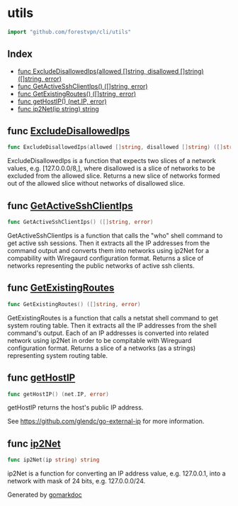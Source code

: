 <!-- Code generated by gomarkdoc. DO NOT EDIT -->

# utils

```go
import "github.com/forestvpn/cli/utils"
```

## Index

- [func ExcludeDisallowedIps(allowed []string, disallowed []string) ([]string, error)](<#func-excludedisallowedips>)
- [func GetActiveSshClientIps() ([]string, error)](<#func-getactivesshclientips>)
- [func GetExistingRoutes() ([]string, error)](<#func-getexistingroutes>)
- [func getHostIP() (net.IP, error)](<#func-gethostip>)
- [func ip2Net(ip string) string](<#func-ip2net>)


## func [ExcludeDisallowedIps](<https://github.com/forestvpn/cli/blob/main/src/utils/main.go#L73>)

```go
func ExcludeDisallowedIps(allowed []string, disallowed []string) ([]string, error)
```

ExcludeDisallowedIps is a function that expects two slices of a network values, e.g. \[127.0.0.0/8,\], where disallowed is a slice of networks to be excluded from the allowed slice. Returns a new slice of networks formed out of the allowed slice without networks of disallowed slice.

## func [GetActiveSshClientIps](<https://github.com/forestvpn/cli/blob/main/src/utils/main.go#L158>)

```go
func GetActiveSshClientIps() ([]string, error)
```

GetActiveSshClientIps is a function that calls the "who" shell command to get active ssh sessions. Then it extracts all the IP addresses from the command output and converts them into networks using ip2Net for a compability with Wiregaurd configuration format. Returns a slice of networks representing the public networks of active ssh clients.

## func [GetExistingRoutes](<https://github.com/forestvpn/cli/blob/main/src/utils/main.go#L23>)

```go
func GetExistingRoutes() ([]string, error)
```

GetExistingRoutes is a function that calls a netstat shell command to get system routing table. Then it extracts all the IP addresses from the shell command's output. Each of an IP addresses is converted into related network using ip2Net in order to be compitable with Wireguard configuration format. Returns a slice of a networks \(as a strings\) representing system routing table.

## func [getHostIP](<https://github.com/forestvpn/cli/blob/main/src/utils/main.go#L67>)

```go
func getHostIP() (net.IP, error)
```

getHostIP returns the host's public IP address.

See https://github.com/glendc/go-external-ip for more information.

## func [ip2Net](<https://github.com/forestvpn/cli/blob/main/src/utils/main.go#L15>)

```go
func ip2Net(ip string) string
```

ip2Net is a function for converting an IP address value, e.g. 127.0.0.1, into a network with mask of 24 bits, e.g. 127.0.0.0/24.



Generated by [gomarkdoc](<https://github.com/princjef/gomarkdoc>)

